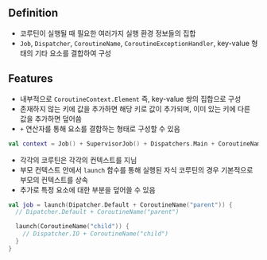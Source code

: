 ## Definition
- 코루틴이 실행될 때 필요한 여러가지 실행 환경 정보들의 집합
- `Job`, `Dispatcher`, `CoroutineName`, `CoroutineExceptionHandler`, key-value 형태의 기타 요소를 결합하여 구성

## Features
- 내부적으로 `CoroutineContext.Element` 즉, key-value 쌍의 집합으로 구성
- 존재하지 않는 키에 값을 추가하면 해당 키로 값이 추가되며, 이미 있는 키에 다른 값을 추가하면 덮어씀
- `+` 연산자를 통해 요소를 결합하는 형태로 구성할 수 있음

```context.kt
val context = Job() + SupervisorJob() + Dispatchers.Main + CoroutineName("devetude")
```

- 각각의 코루틴은 각각의 컨텍스트를 지님
- 부모 컨텍스트 안에서 `launch` 함수를 통해 실행된 자식 코루틴의 경우 기본적으로 부모의 컨텍스트를 상속
- 추가로 특정 요소에 대한 부분을 덮어쓸 수 있음

```context.kt
val job = launch(Dipatcher.Default + CoroutineName("parent")) {
  // Dipatcher.Default + CoroutineName("parent")

  launch(CoroutineName("child")) {
    // Dispatcher.IO + CoroutineName("child")
  }
}
```
